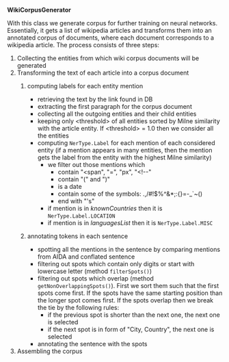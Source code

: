 **WikiCorpusGenerator**

With this class we generate corpus for further training on neural networks. Essentially, it gets a list of wikipedia articles and transforms them into an annotated corpus of documents, where each document corresponds to a wikipedia article. The process consists of three steps: 
1. Collecting the entities from which wiki corpus documents will be generated
2. Transforming the text of each article into a corpus document
    1. computing labels for each entity mention
        * retrieving the text by the link found in DB
        * extracting the first paragraph for the corpus document
        * collecting all the outgoing entities and their child entities
        * keeping only \<threshold\> of all entities sorted by Milne similarity with the article entity. If \<threshold\> = 1.0 then we consider all the entities
        * computing `NerType.Label` for each mention of each considered entity (if a mention appears in many entities, then the mention gets the label from the entity with the highest Milne similarity)
            * we filter out those mentions which
                * contain "<span", "=", "px", "<!--"
                * contain "(" and ")"
                * is a date
                * contain some of the symbols: .,\/#!$%\^&\*;:{}=\-_`~()
                * end with "'s"
            * if mention is in _knownCountries_ then it is `NerType.Label.LOCATION`
            * if mention is in _languagesList_ then it is `NerType.Label.MISC`
                
    2. annotating tokens in each sentence
        * spotting all the mentions in the sentence by comparing mentions from AIDA and conflated sentence
        * filtering out spots which contain only digits or start with lowercase letter (method `filterSpots()`)
        * filtering out spots which overlap (method `getNonOverlappingSpots()`). First we sort them such that the first spots come first. If the spots have the same starting position than the longer spot comes first. If the spots overlap then we break the tie by the following rules:
            * if the previous spot is shorter than the next one, the next one is selected
            * if the next spot is in form of "City, Country", the next one is selected
        * annotating the sentence with the spots
3. Assembling the corpus

